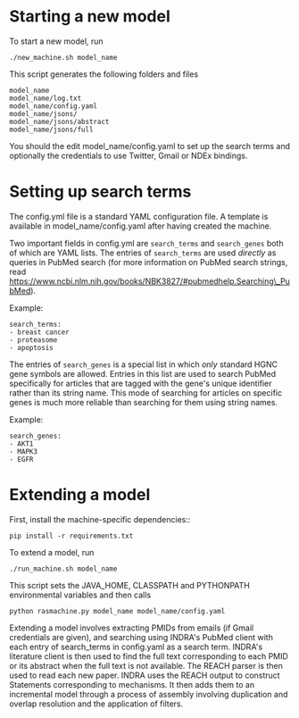Starting a new model
====================

To start a new model, run

    ./new_machine.sh model_name

This script generates the following folders and files

    model_name
    model_name/log.txt
    model_name/config.yaml
    model_name/jsons/
    model_name/jsons/abstract
    model_name/jsons/full

You should the edit model\_name/config.yaml to set up the search terms
and optionally the credentials to use Twitter, Gmail or NDEx bindings.

Setting up search terms
=======================

The config.yml file is a standard YAML configuration file. A template
is available in  model\_name/config.yaml after having created the machine.

Two important fields in config.yml are `search_terms` and `search_genes`
both of which are YAML lists. The entries of `search_terms` are used
_directly_ as queries in PubMed search (for more information on PubMed
search strings, read https://www.ncbi.nlm.nih.gov/books/NBK3827/#pubmedhelp.Searching\_PubMed).

Example:
```
search_terms:
- breast cancer
- proteasome
- apoptosis
```

The entries of `search_genes` is a special list in which _only_ standard
HGNC gene symbols are allowed. Entries in this list are used to search
PubMed specifically for articles that are tagged with the gene's unique
identifier rather than its string name. This mode of searching for articles
on specific genes is much more reliable than searching for them using
string names.


Example:
```
search_genes:
- AKT1
- MAPK3
- EGFR
```

Extending a model
=================

First, install the machine-specific dependencies::

    pip install -r requirements.txt

To extend a model, run

    ./run_machine.sh model_name

This script sets the JAVA\_HOME, CLASSPATH and PYTHONPATH environmental
variables and then calls

    python rasmachine.py model_name model_name/config.yaml

Extending a model involves extracting PMIDs from emails (if Gmail credentials
are given), and searching using INDRA's PubMed client with each entry
of search\_terms in config.yaml as a search term.  INDRA's literature
client is then used to find the full text corresponding to each PMID
or its abstract when the full text is not available.
The REACH parser is then used to read each new paper.
INDRA uses the REACH output to construct Statements corresponding to
mechanisms. It then adds them to an incremental model through a process of
assembly involving duplication and overlap resolution and the application of
filters.

